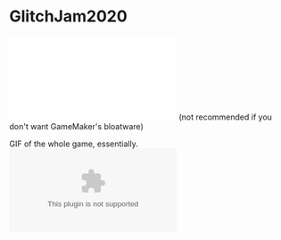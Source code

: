 # GlitchJam2020

![Executable](./^%89%#.exe) (not recommended if you don't want GameMaker's bloatware)

GIF of the whole game, essentially.
![The game.](./GIFs/glitch0.exe)
